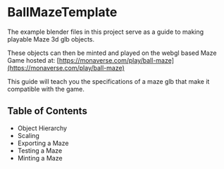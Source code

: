 # BallMazeTemplate

The example blender files in this project serve as a guide to making playable Maze 3d glb objects.

These objects can then be minted and played on the webgl based Maze Game hosted at: [https://monaverse.com/play/ball-maze](https://monaverse.com/play/ball-maze)

This guide will teach you the specifications of a maze glb that make it compatible with the game.

## Table of Contents

* Object Hierarchy
* Scaling
* Exporting a Maze
* Testing a Maze
* Minting a Maze
